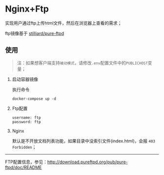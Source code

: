 # Nginx+Ftp

实现用户通过ftp上传html文件，然后在浏览器上查看的需求；

ftp镜像基于 [stilliard/pure-ftpd](https://hub.docker.com/r/stilliard/pure-ftpd)

## 使用

> 注：如果想客户端支持`被动模式`，请修改`.env`配置文件中的`PUBLICHOST`变量；

1. 启动容器镜像

	执行命令

	```
	docker-compose up -d
	```

2. Ftp配置

	```
	username: ftp
	password: ftp
	```

3. Nginx

	默认是不开放文档列表功能，如果目录中没索引文件(index.html)，会报 `403 Forbidden`；

--------

FTP配置信息，参见：http://download.pureftpd.org/pub/pure-ftpd/doc/README


